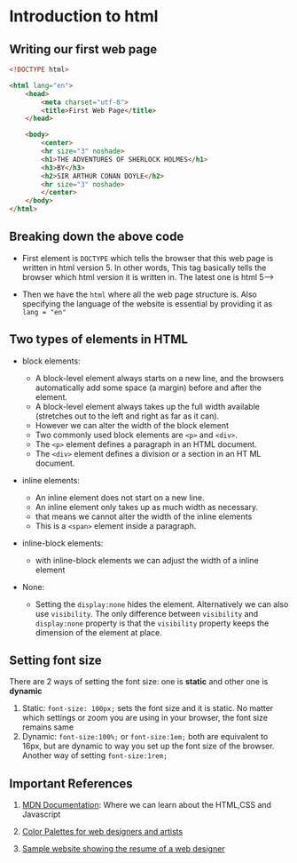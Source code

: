 # Introduction to html

## Writing our first web page

```html
<!DOCTYPE html>

<html lang="en">
    <head>
        <meta charset="utf-8">
        <title>First Web Page</title>
    </head>

    <body>
        <center>
        <hr size="3" noshade>
        <h1>THE ADVENTURES OF SHERLOCK HOLMES</h1>
        <h3>BY</h3>
        <h2>SIR ARTHUR CONAN DOYLE</h2>
        <hr size="3" noshade>
        </center>
    </body>
</html>
```

## Breaking down the above code

- First element is `DOCTYPE` which tells the browser that this web page is written in html version 5.  In other words, This tag basically tells the browser which html version it is written in. The latest one is html 5-->

- Then we have the `html` where all the web page structure is. Also specifying the language of the website is essential by providing it as `lang = "en"`


## Two types of elements in HTML
- block elements: 
    - A block-level element always starts on a new line, and the browsers automatically add some space (a margin) before and after the element.
    - A block-level element always takes up the full width available (stretches out to the left and right as far as it can).
    - However we can alter the width of the block element
    - Two commonly used block elements are `<p>` and `<div>`.
    - The `<p>` element defines a paragraph in an HTML document.
    - The `<div>` element defines a division or a section in an HT ML document.
- inline elements:
    - An inline element does not start on a new line.
    - An inline element only takes up as much width as necessary.
    - that means we cannot alter the width of the inline elements
    - This is a `<span>` element inside a paragraph.
- inline-block elements:
    - with inline-block elements we can adjust the width of a inline element

- None: 
    - Setting the `display:none` hides the element. Alternatively we can also use `visibility`. The only difference between `visibility` and `display:none` property is that the `visibility` property keeps the dimension of the element at place.



## Setting font size

There are 2 ways of setting the font size: one is **static** and other one is **dynamic**

1. Static: `font-size: 100px;` sets the font size and it is static. No matter which settings or zoom you are using in your browser, the font size remains same
2. Dynamic: `font-size:100%;` or `font-size:1em;` both are equivalent to 16px, but are dynamic to way you set up the font size of the browser. Another way of setting `font-size:1rem;` 

## Important References 

1. [MDN Documentation](https://developer.mozilla.org/en-US/): Where we can learn about the HTML,CSS and Javascript

2. [Color Palettes for web designers and artists](https://colorhunt.co/)

3. [Sample website showing the resume of a web designer](https://web.archive.org/web/20180819202235js_/http://seanhalpin.io/)
